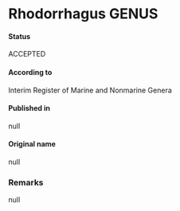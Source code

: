 Rhodorrhagus GENUS
=======

#### Status
ACCEPTED

#### According to
Interim Register of Marine and Nonmarine Genera

#### Published in
null

#### Original name
null

### Remarks
null